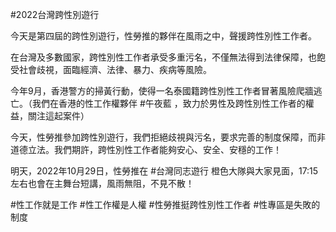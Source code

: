---
---
#2022台灣跨性別遊行

今天是第四屆的跨性別遊行，性勞推的夥伴在風雨之中，聲援跨性別性工作者。

在台灣及多數國家，跨性別性工作者承受多重污名，不僅無法得到法律保障，也飽受社會歧視，面臨經濟、法律、暴力、疾病等風險。

今年9月，香港警方的掃黃行動，使得一名泰國籍跨性別性工作者冒著風險爬牆逃亡。（我們在香港的性工作權夥伴 #午夜藍 ，致力於男性及跨性別性工作者的權益，關注這起案件）

今天，性勞推參加跨性別遊行，我們拒絕歧視與污名，要求完善的制度保障，而非道德立法。我們期許，跨性別性工作者能夠安心、安全、安穩的工作！

明天，2022年10月29日，性勞推在 #台灣同志遊行 橙色大隊與大家見面，17:15左右也會在主舞台短講，風雨無阻，不見不散！

#性工作就是工作
#性工作權是人權
#性勞推挺跨性別性工作者
#性專區是失敗的制度